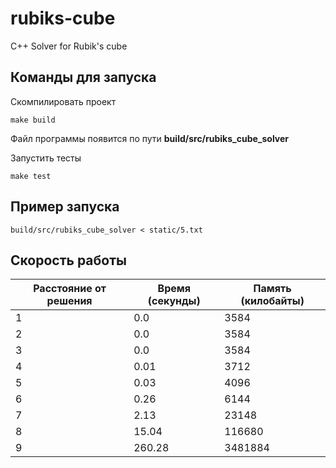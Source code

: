 # rubiks-cube
C++ Solver for Rubik's cube

## Команды для запуска

Скомпилировать проект
```
make build
```
Файл программы появится по пути **build/src/rubiks_cube_solver**

Запустить тесты
```
make test
```

## Пример запуска

```
build/src/rubiks_cube_solver < static/5.txt 
```

## Скорость работы

| Расстояние от решения  | Время (секунды)  | Память (килобайты) |
|------------------------|------------------|--------------------|
| 1                      | 0.0              | 3584               |
| 2                      | 0.0              | 3584               |
| 3                      | 0.0              | 3584               |
| 4                      | 0.01             | 3712               |
| 5                      | 0.03             | 4096               |
| 6                      | 0.26             | 6144               |
| 7                      | 2.13             | 23148              |
| 8                      | 15.04            | 116680             |
| 9                      | 260.28           | 3481884            |